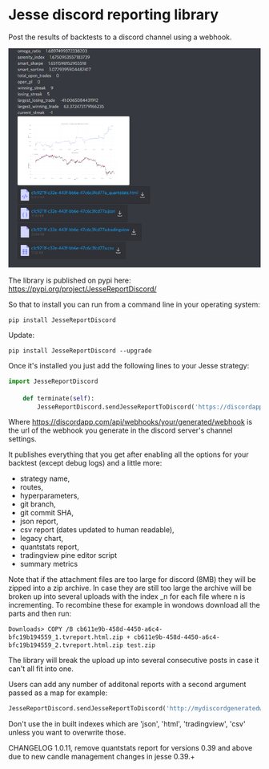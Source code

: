 # Jesse discord reporting library

Post the results of backtests to a discord channel using a webhook.

![example](https://github.com/qwpto/JesseReportDiscord/blob/release/example1.png?raw=true)

The library is published on pypi here: https://pypi.org/project/JesseReportDiscord/

So that to install you can run from a command line in your operating system:
```
pip install JesseReportDiscord
```
Update:
```
pip install JesseReportDiscord --upgrade
```

Once it's installed you just add the following lines to your Jesse strategy:
```python
import JesseReportDiscord

	def terminate(self):
		JesseReportDiscord.sendJesseReportToDiscord('https://discordapp.com/api/webhooks/your/generated/webhook')
```
Where https://discordapp.com/api/webhooks/your/generated/webhook is the url of the webhook you generate in the discord server's channel settings.


It publishes everything that you get after enabling all the options for your backtest (except debug logs) and a little more:
- strategy name, 
- routes, 
- hyperparameters, 
- git branch,
- git commit SHA,
- json report,
- csv report (dates updated to human readable),
- legacy chart, 
- quantstats report,
- tradingview pine editor script
- summary metrics

Note that if the attachment files are too large for discord (8MB) they will be zipped into a zip archive. In case they are still too large the archive will be broken up into several uploads with the index _n for each file where n is incrementing. To recombine these for example in wondows download all the parts and then run:
```
Downloads> COPY /B cb611e9b-458d-4450-a6c4-bfc19b194559_1.tvreport.html.zip + cb611e9b-458d-4450-a6c4-bfc19b194559_2.tvreport.html.zip test.zip
```

The library will break the upload up into several consecutive posts in case it can't all fit into one.

Users can add any number of additonal reports with a second argument passed as a map for example:
```python
JesseReportDiscord.sendJesseReportToDiscord('http://mydiscordgeneratedwebhook', {'tvreport.html':'relative/path/to/custom/report.html'})
```
Don't use the in built indexes which are 'json', 'html', 'tradingview', 'csv' unless you want to overwrite those.

CHANGELOG
1.0.11, remove quantstats report for versions 0.39 and above due to new candle management changes in jesse 0.39.+